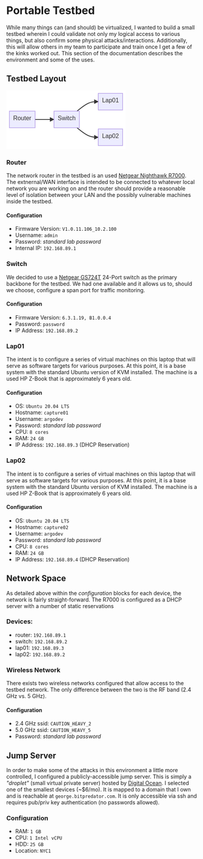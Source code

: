 # Portable Testbed

While many things can (and should) be virtualized, I wanted to build a small testbed wherein I could validate not only my logical access to various things, but also confirm some physical attacks/interactions. Additionally, this will allow others in my team to participate and train once I get a few of the kinks worked out. This section of the documentation describes the environment and some of the uses.

## Testbed Layout
<!--
``` mermaid
graph LR
  A[Router] -- > B[Switch];
  B -- > C[Lap01];
  B -- > D[Lap02];
```
-->

[![Testbed Layout][1]][1]

  [1]: ../assets/images/testbed_layout.png


### Router

The network router in the testbed is an used [Netgear Nighthawk R7000](https://www.netgear.com/home/wifi/routers/r7000/). The extnernal/WAN interface is intended to be connected to whatever local network you are working on and the router should provide a reasonable level of isolation between your LAN and the possibly vulnerable machines inside the testbed.

#### Configuration

- Firmware Version: `V1.0.11.106_10.2.100`
- Username: `admin`
- Password: _standard lab password_
- Internal IP: `192.168.89.1`


### Switch

We decided to use a [Netgear GS724T](https://www.netgear.com/support/product/GS724Tv4.aspx) 24-Port switch as the primary backbone for the testbed. We had one available and it allows us to, should we choose, configure a span port for traffic monitoring.

#### Configuration

- Firmware Version: `6.3.1.19, B1.0.0.4`
- Password: `password`
- IP Address: `192.168.89.2`

### Lap01

The intent is to configure a series of virtual machines on this laptop that will serve as software targets for various purposes. At this point, it is a base system with the standard Ubuntu version of KVM installed. The machine is a used HP Z-Book that is approximately 6 years old.

#### Configuration

- OS: `Ubuntu 20.04 LTS`
- Hostname: `capture01`
- Username: `argodev`
- Password: _standard lab password_
- CPU: `8 cores`
- RAM: `24 GB`
- IP Address: `192.168.89.3` (DHCP Reservation)

### Lap02

The intent is to configure a series of virtual machines on this laptop that will serve as software targets for various purposes. At this point, it is a base system with the standard Ubuntu version of KVM installed. The machine is a used HP Z-Book that is approximately 6 years old.

#### Configuration

- OS: `Ubuntu 20.04 LTS`
- Hostname: `capture02`
- Username: `argodev`
- Password: _standard lab password_
- CPU: `8 cores`
- RAM: `24 GB`
- IP Address: `192.168.89.4` (DHCP Reservation)

## Network Space

As detailed above within the _configuration_ blocks for each device, the network is fairly straight-forward. The R7000 is configured as a DHCP server with a number of static reservations

### Devices:

- router: `192.168.89.1`
- switch: `192.168.89.2`
- lap01: `192.168.89.3`
- lap02: `192.168.89.2`

### Wireless Network

There exists two wireless networks configured that allow access to the testbed network. The only difference between the two is the RF band (2.4 GHz vs. 5 GHz).

#### Configuration

- 2.4 GHz ssid: `CAUTION_HEAVY_2`
- 5.0 GHz ssid: `CAUTION_HEAVY_5`
- Password: _standard lab password_


## Jump Server

In order to make some of the attacks in this environment a little more controlled, I configured a publicly-accessible jump server. This is simply a _"droplet"_ (small virtual private server) hosted by [Digital Ocean](https://www.digitalocean.com/). I selected one of the smallest devices (~$6/mo). It is mapped to a domain that I own and is reachable at `george.bitpredator.com`. It is only accessible via ssh and requires pub/priv key authentication (no passwords allowed).

### Configuration

- RAM: `1 GB`
- CPU: `1 Intel vCPU`
- HDD: `25 GB`
- Location: `NYC1`
